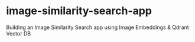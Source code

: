 # image-similarity-search-app
Building an Image Similarity Search app using Image Embeddings &amp; Qdrant Vector DB
